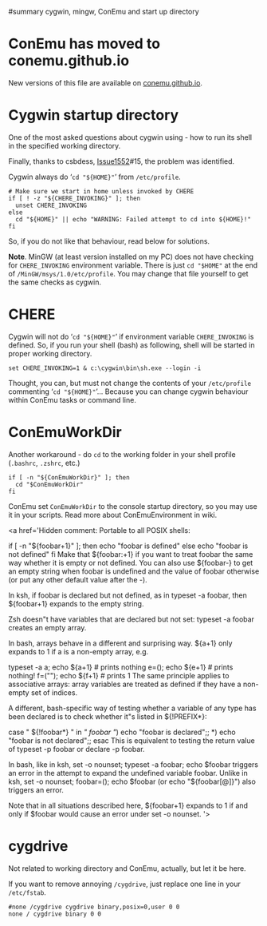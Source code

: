 ﻿#summary cygwin, mingw, ConEmu and start up directory

# ConEmu has moved to conemu.github.io #
New versions of this file are available on [conemu.github.io](http://conemu.github.io/en/CygwinStartDir.html).

# Cygwin startup directory #
One of the most asked questions about cygwin using - how to run its shell in the specified working directory.

Finally, thanks to csbdess, [Issue1552](https://code.google.com/p/conemu-maximus5/issues/detail?id=1552)#15, the problem was identified.

Cygwin always do ‘`cd "${HOME}"`’ from `/etc/profile`.
```
# Make sure we start in home unless invoked by CHERE
if [ ! -z "${CHERE_INVOKING}" ]; then
  unset CHERE_INVOKING
else
  cd "${HOME}" || echo "WARNING: Failed attempt to cd into ${HOME}!"
fi
```
So, if you do not like that behaviour, read below for solutions.

**Note**. MinGW (at least version installed on my PC) does not have checking for `CHERE_INVOKING` environment variable.
There is just `cd "$HOME"` at the end of `/MinGW/msys/1.0/etc/profile`.
You may change that file yourself to get the same checks as cygwin.

# CHERE #
Cygwin will not do ‘`cd "${HOME}"`’ if environment variable `CHERE_INVOKING` is defined.
So, if you run your shell (bash) as following, shell will be started in proper working directory.

```
set CHERE_INVOKING=1 & c:\cygwin\bin\sh.exe --login -i
```

Thought, you can, but must not change the contents of your `/etc/profile` commenting ‘`cd "${HOME}"`’...
Because you can change cygwin behaviour within ConEmu tasks or command line.

# ConEmuWorkDir #

Another workaround - do `cd` to the working folder in your shell profile (`.bashrc`, `.zshrc`, etc.)

```
if [ -n "${ConEmuWorkDir}" ]; then
  cd "$ConEmuWorkDir"
fi
```

ConEmu set `ConEmuWorkDir` to the console startup directory, so you may use it in your scripts.
Read more about ConEmuEnvironment in wiki.

<a href='Hidden comment: 
Portable to all POSIX shells:

if [ -n "${foobar+1}" ]; then
echo "foobar is defined"
else
echo "foobar is not defined"
fi
Make that ${foobar:+1} if you want to treat foobar the same way whether it is empty or not defined. You can also use ${foobar-} to get an empty string when foobar is undefined and the value of foobar otherwise (or put any other default value after the -).

In ksh, if foobar is declared but not defined, as in typeset -a foobar, then ${foobar+1} expands to the empty string.

Zsh doesn"t have variables that are declared but not set: typeset -a foobar creates an empty array.

In bash, arrays behave in a different and surprising way. ${a+1} only expands to 1 if a is a non-empty array, e.g.

typeset -a a; echo ${a+1}    # prints nothing
e=(); echo ${e+1}            # prints nothing!
f=(""); echo ${f+1}          # prints 1
The same principle applies to associative arrays: array variables are treated as defined if they have a non-empty set of indices.

A different, bash-specific way of testing whether a variable of any type has been declared is to check whether it"s listed in ${!PREFIX*}:

case " ${!foobar*} " in
*" foobar "*) echo "foobar is declared";;
*) echo "foobar is not declared";;
esac
This is equivalent to testing the return value of typeset -p foobar or declare -p foobar.

In bash, like in ksh, set -o nounset; typeset -a foobar; echo $foobar triggers an error in the attempt to expand the undefined variable foobar. Unlike in ksh, set -o nounset; foobar=(); echo $foobar (or echo "${foobar[@]}") also triggers an error.

Note that in all situations described here, ${foobar+1} expands to 1 if and only if $foobar would cause an error under set -o nounset.
'></a>


# cygdrive #
Not related to working directory and ConEmu, actually, but let it be here.

If you want to remove annoying `/cygdrive`, just replace one line in your `/etc/fstab`.

```
#none /cygdrive cygdrive binary,posix=0,user 0 0
none / cygdrive binary 0 0
```